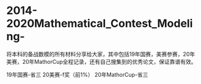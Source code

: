 # 2014-2020Mathematical_Contest_Modeling-
将本科的备战数模的所有材料分享给大家，其中包括19年国赛，美赛参赛，20年美赛，20年MathorCup全程记录，还有自己搜集到的优秀论文，保证靠谱有效。

19年国赛-省三
20美赛-f奖（前1%）
20年MathorCup-省三
